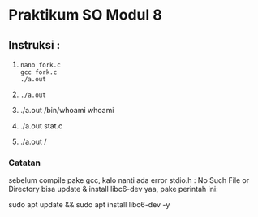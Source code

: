 # Praktikum SO Modul 8

## Instruksi :

1. `nano fork.c` <br>
   `gcc fork.c` <br>
   `./a.out`

2. `./a.out`
3. ./a.out /bin/whoami whoami
4. ./a.out stat.c
5. ./a.out /


### Catatan
sebelum compile pake gcc, kalo nanti ada error stdio.h : No Such File or Directory bisa update & install libc6-dev yaa, pake perintah ini:

sudo apt update && sudo apt install libc6-dev -y
